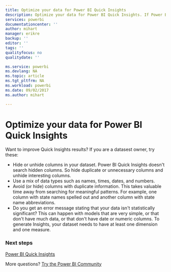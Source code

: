 ```yaml
---
title: Optimize your data for Power BI Quick Insights
description: Optimize your data for Power BI Quick Insights. If Power BI doesn't find insights in your data, here are some things you can do
services: powerbi
documentationcenter: ''
author: mihart
manager: erikre
backup: ''
editor: ''
tags: ''
qualityfocus: no
qualitydate: ''

ms.service: powerbi
ms.devlang: NA
ms.topic: article
ms.tgt_pltfrm: NA
ms.workload: powerbi
ms.date: 09/02/2017
ms.author: mihart

---
```

# Optimize your data for Power BI Quick Insights
Want to improve Quick Insights results?  If you are a datasest owner, try these:

* Hide or unhide columns in your dataset. Power BI Quick Insights doesn't search hidden columns.  So hide duplicate or unnecessary columns and unhide interesting columns.
* Use a mix of data types such as names, times, dates, and numbers.
* Avoid (or hide) columns with duplicate information.  This takes valuable time away from searching for meaningful patterns.  For example, one column with state names spelled out and another column with state name abbreviations.
* Do you get an error message stating that your data isn't statistically significant?  This can happen with models that are very simple, or that don't have much data, or that don't have date or numeric columns. To generate Insights, your dataset needs to have at least one dimension and one measure.

### Next steps
[Power BI Quick Insights](powerbi-service-auto-insights.md)

More questions? [Try the Power BI Community](http://community.powerbi.com/)

